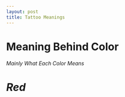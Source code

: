```yaml
---
layout: post
title: Tattoo Meanings 
---
```


# Meaning Behind Color 
###### Mainly What Each Color Means


# *Red*




